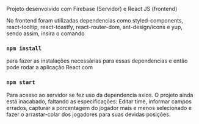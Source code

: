 
Projeto desenvolvido com Firebase (Servidor) e React JS (frontend)


No frontend foram utilizadas dependencias como styled-components, react-tooltip, react-toastfy, react-router-dom, ant-design/icons e yup, sendo assim, insira o comando 
  ### `npm install` 
  para fazer as instalações necessárias para essas dependencias e então pode rodar a aplicação React com 
  ### `npm start`
  
Para acesso ao servidor se fez uso da dependencia axios. O projeto ainda está inacabado, faltando as especificações: Editar time, informar campos errados, capturar a porcentagem do jogador mais e menos selecionado e fazer o arrastar-colar dos jogadores para suas devidas posições. 
